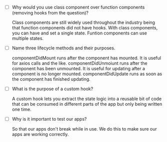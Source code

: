 - [ ] Why would you use class component over function components (removing hooks from the question)?

    Class components are still widely used throughout the industry being that function components did not have hooks. With class components, you can have and set a single state. Funtion components can use multiple states. 

- [ ] Name three lifecycle methods and their purposes.

    componentDidMount runs after the component has mounted. It is useful for axios calls and the like.
    componentDidUnmoiunt runs after the component has been unmounted. It is useful for updating after a component is no longer mounted.
    componentDidUpdate runs as soon as the component has finished updating.

- [ ] What is the purpose of a custom hook?

    A custom hook lets you extract the state logic into a reusable bit of code that can be consumed in different parts of the app but only being written one time.

- [ ] Why is it important to test our apps?

    So that our apps don't break while in use. We do this to make sure our apps are working correctly.

    